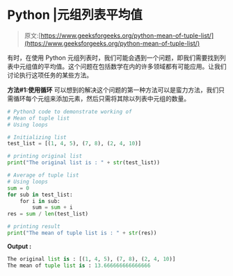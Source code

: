 # Python |元组列表平均值

> 原文:[https://www.geeksforgeeks.org/python-mean-of-tuple-list/](https://www.geeksforgeeks.org/python-mean-of-tuple-list/)

有时，在使用 Python 元组列表时，我们可能会遇到一个问题，即我们需要找到列表中元组值的平均值。这个问题在包括数学在内的许多领域都有可能应用。让我们讨论执行这项任务的某些方法。

**方法#1:使用循环**
可以想到的解决这个问题的第一种方法可以是蛮力方法，我们只需循环每个元组来添加元素，然后只需将其除以列表中元组的数量。

```py
# Python3 code to demonstrate working of
# Mean of tuple list
# Using loops

# Initializing list
test_list = [(1, 4, 5), (7, 8), (2, 4, 10)]

# printing original list
print("The original list is : " + str(test_list))

# Average of tuple list
# Using loops
sum = 0
for sub in test_list:
    for i in sub:
        sum = sum + i
res = sum / len(test_list)

# printing result
print("The mean of tuple list is : " + str(res))
```

**Output :**

```py
The original list is : [(1, 4, 5), (7, 8), (2, 4, 10)]
The mean of tuple list is : 13.666666666666666

```